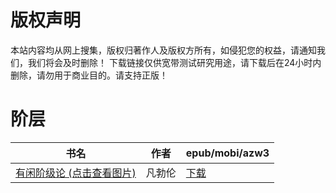 # 版权声明

本站内容均从网上搜集，版权归著作人及版权方所有，如侵犯您的权益，请通知我们，我们将会及时删除！ 下载链接仅供宽带测试研究用途，请下载后在24小时内删除，请勿用于商业目的。请支持正版！

# 阶层

| 书名 | 作者 | epub/mobi/azw3 |
| --- | --- | --- |
| [有闲阶级论 (点击查看图片)](https://www.dushupai.com/attachment/2024/06/06/0bad18444e6602b0.jpg) | 凡勃伦 | [下载](https://url89.ctfile.com/f/31084289-1357030537-777029?p=8866) |
